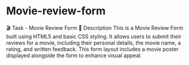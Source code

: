 # Movie-review-form
🎬 Task - Movie Review Form 📌 Description This is a Movie Review Form built using HTML5 and basic CSS styling. It allows users to submit their reviews for a movie, including their personal details, the movie name, a rating, and written feedback.  This form layout includes a movie poster displayed alongside the form to enhance visual appeal.
